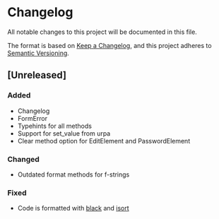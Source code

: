# Changelog
All notable changes to this project will be documented in this file.

The format is based on [Keep a Changelog](https://keepachangelog.com/en/1.0.0/),
and this project adheres to [Semantic Versioning](https://semver.org/spec/v2.0.0.html).

## [Unreleased]

### Added

- Changelog
- FormError
- Typehints for all methods
- Support for set_value from urpa
- Clear method option for EditElement and PasswordElement

### Changed

- Outdated format methods for f-strings

### Fixed

- Code is formatted with [black](https://github.com/psf/black) and [isort](https://github.com/PyCQA/isort)
